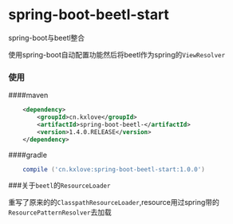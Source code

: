 # spring-boot-beetl-start 
spring-boot与beetl整合

使用spring-boot自动配置功能然后将beetl作为spring的`ViewResolver`


### 使用
####maven
``` xml
    <dependency>
        <groupId>cn.kxlove</groupId>
        <artifactId>spring-boot-beetl-</artifactId>
        <version>1.4.0.RELEASE</version>
    </dependency>
```
####gradle
``` groovy
    compile ('cn.kxlove:spring-boot-beetl-start:1.0.0')
```

###关于`beetl`的`ResourceLoader`

重写了原来的的`ClasspathResourceLoader`,resource用过spring带的`ResourcePatternResolver`去加载
